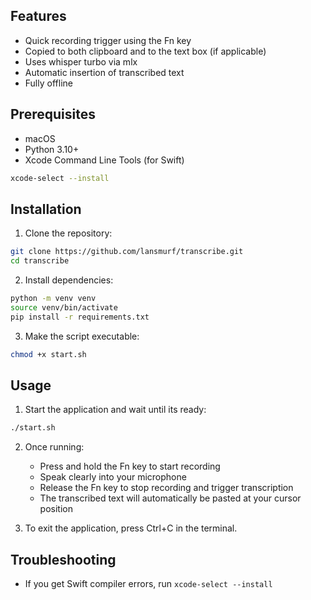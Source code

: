 ## Features
- Quick recording trigger using the Fn key
- Copied to both clipboard and to the text box (if applicable)
- Uses whisper turbo via mlx
- Automatic insertion of transcribed text
- Fully offline

## Prerequisites
- macOS
- Python 3.10+
- Xcode Command Line Tools (for Swift)
```bash
xcode-select --install
```

## Installation
1. Clone the repository:
```bash
git clone https://github.com/lansmurf/transcribe.git
cd transcribe
```

2. Install dependencies:
```bash
python -m venv venv
source venv/bin/activate
pip install -r requirements.txt
```

3. Make the script executable:
```bash
chmod +x start.sh
```

## Usage
1. Start the application and wait until its ready:
```bash
./start.sh
```

2. Once running:
   - Press and hold the Fn key to start recording
   - Speak clearly into your microphone
   - Release the Fn key to stop recording and trigger transcription
   - The transcribed text will automatically be pasted at your cursor position

3. To exit the application, press Ctrl+C in the terminal.

## Troubleshooting
- If you get Swift compiler errors, run `xcode-select --install`
